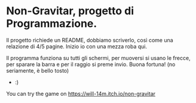 # Non-Gravitar, progetto di Programmazione. 
Il progetto richiede un README, dobbiamo scriverlo, così come una relazione di 4/5 pagine.
Inizio io con una mezza roba qui.

Il programma funziona su tutti gli schermi, per muoversi si usano le frecce, per sparare la barra e per il raggio si preme invio.
Buona fortuna! (no seriamente, è bello tosto)
- :)


You can try the game on https://will-14m.itch.io/non-gravitar
